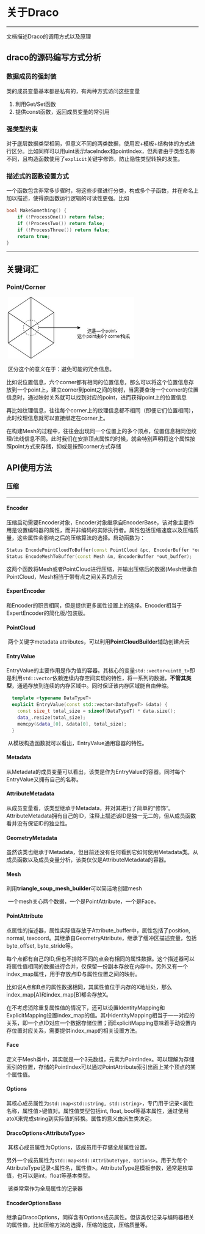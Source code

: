 # 关于Draco

---

文档描述Draco的调用方式以及原理

## draco的源码编写方式分析

### 数据成员的强封装

类的成员变量基本都是私有的，有两种方式访问这些变量

1. 利用Get/Set函数
2. 提供const函数，返回成员变量的常引用

### 强类型约束

对于底层数据类型相同，但意义不同的两类数据，使用宏+模板+结构体的方式进行区分。比如同样可以用uint表示faceIndex和pointIndex，但两者由于类型名称不同，且构造函数使用了`explicit`关键字修饰，防止隐性类型转换的发生。

### 描述式的函数设置方式

一个函数包含非常多步骤时，将这些步骤进行分类，构成多个子函数，并在命名上加以描述，使得原函数运行逻辑的可读性更强。比如

```c++
bool MakeSomething() {
    if (!ProcessOne()) return false;
    if (!ProcessTwo()) return false;
    if (!ProcessThree()) return false;
    return true;
}
```

---

## 关键词汇

### Point/Corner

​	![Point and corner](./Diagrams-Point_Corner.jpg)

​	区分这个的意义在于：避免可能的冗余信息。

​	比如说位置信息，六个corner都有相同的位置信息，那么可以将这个位置信息存放到一个point上，建立corner到point之间的映射，当需要查询一个corner的位置信息时，通过映射关系就可以找到对应的point，进而获得point上的位置信息

​	再比如纹理信息，往往每个corner上的纹理信息都不相同（即便它们位置相同），此时纹理信息就可以直接绑定在corner上。

​	在构建Mesh的过程中，往往会出现同一个位置上的多个顶点，位置信息相同但纹理/法线信息不同。此时我们在安排顶点属性的时候，就会特别声明将这个属性按照point方式来存储，抑或是按照corner方式存储

## API使用方法

### 压缩

---

#### Encoder

​	压缩启动需要Encoder对象，Encoder对象继承自EncoderBase，该对象主要作用是设置编码器的属性，而并非编码的实际执行者。属性包括压缩速度以及压缩质量，这些属性会影响之后的压缩算法的选择。启动函数为：

```c++
Status EncodePointCloudToBuffer(const PointCloud &pc, EncoderBuffer *out_buffer);
Status EncodeMeshToBuffer(const Mesh &m, EncoderBuffer *out_buffer);
```

​	这两个函数将Mesh或者PointCloud进行压缩，并输出压缩后的数据(Mesh继承自PointCloud，Mesh相当于带有点之间关系的点云

#### ExpertEncoder

​	和Encoder的职责相同，但是提供更多属性设置上的选择。Encoder相当于ExpertEncoder的简化版/包装版。

#### PointCloud

​	两个关键字metadata attributes，可以利用**PointCloudBuilder**辅助创建点云

#### EntryValue

​	EntryValue的主要作用是作为值的容器。其核心的变量`std::vector<uint8_t>`即是利用`std::vector`依赖连续内存空间实现的特性，将一系列的数据，**不管其类型**，通通存放到连续的内存区域中。同时保证该内存区域能自由伸缩。

```c++
  template <typename DataTypeT>
  explicit EntryValue(const std::vector<DataTypeT> &data) {
    const size_t total_size = sizeof(DataTypeT) * data.size();
    data_.resize(total_size);
    memcpy(&data_[0], &data[0], total_size);
  }
```

​	从模板构造函数就可以看出，EntryValue通用容器的特性。

#### Metadata

​	从Metadata的成员变量可以看出，该类是作为EntryValue的容器。同时每个EntryValue又拥有自己的名称。

#### AttributeMetadata

​	从成员变量看，该类型继承于Metadata，并对其进行了简单的“修饰”。AttributeMetadata拥有自己的ID，注释上描述该ID是独一无二的，但从成员函数看并没有保证ID的独立性。

#### GeometryMetadata

​	虽然该类也继承于Metadata，但目前还没有任何看到它如何使用Metadata类。从成员函数以及成员变量分析，该类仅仅是AttributeMetadata的容器。

#### Mesh

​	利用**triangle_soup_mesh_builder**可以简洁地创建mesh

​	一个mesh关心两个数据，一个是PointAttribute，一个是Face。

#### PointAttribute

​	点属性的描述器，属性实际值存放于Attribute_buffer中，属性包括了position, normal, texcoord。其继承自GeometryAttribute，继承了缓冲区描述变量，包括byte_offset, byte_stride等。

​	每个点都有自己的ID,但也不排除不同的点会有相同的属性数据。这个描述器可以将属性值相同的数据进行合并，仅保留一份副本存放在内存中。另外又有一个index_map属性，用于存放点ID与属性位置之间的映射。

​	比如说A点和B点的属性数据相同，其属性值位于内存的X地址处，那么index_map[A]和index_map[B]都会存放X。

​	在不考虑消除重复属性值的情况下，还可以设置IdentityMapping和ExplicitMapping设置index_map的值。其中identityMapping相当于一一对应的关系，即一个点ID对应一个数据存储位置；而ExplicitMapping意味着手动设置内存位置对应关系，需要提供index_map的相关设置方法。	

#### Face

​	定义于Mesh类中，其实就是一个3元数组，元素为PointIndex。可以理解为存储索引的位置，存储的PointIndex可以通过PointAttribute索引出面上某个顶点的某个属性值。

#### Options

​	其核心成员属性为`std::map<std::string, std::string>`，专门用于记录\<属性名称，属性值\>键值对。属性值类型包括int, float, bool等基本属性，通过使用atoX来完成string到实际值的转换。属性的意义由派生类决定。

#### DracoOptions\<AttributeType\>

​	其核心成员属性为Options，该成员用于存储全局属性设置。

​	另外一个成员属性为`std::map<std::AttributeType, Options>`。用于为每个AttributeType记录\<属性名，属性值\>。AttributeType是模板参数，通常是枚举值，也可以是int，float等基本类型。

​	该类常常作为全局属性的记录器

#### EncoderOptionsBase

​	继承自DracoOptions，同样含有Options成员属性。但该类仅记录与编码器相关的属性值，比如压缩方法的选择，压缩的速度，压缩质量等。